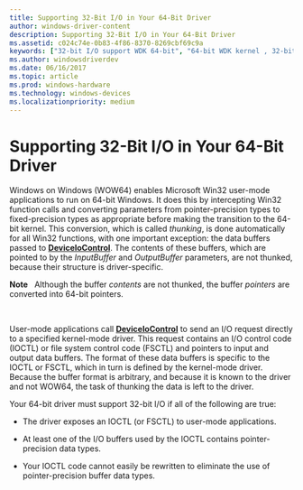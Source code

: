 ```yaml
---
title: Supporting 32-Bit I/O in Your 64-Bit Driver
author: windows-driver-content
description: Supporting 32-Bit I/O in Your 64-Bit Driver
ms.assetid: c024c74e-0b83-4f86-8370-8269cbf69c9a
keywords: ["32-bit I/O support WDK 64-bit", "64-bit WDK kernel , 32-bit I/O support", "thunking WDK", "WOW64 thunking layer WDK", "converting parameters to fixed-precision types", "32-bit I/O support WDK 64-bit , about 32-bit I/O support in 64-bit", "control codes WDK 64-bit", "I/O control codes WDK kernel , 32-bit I/O in 64-bit drivers", "IOCTLs WDK kernel , 32-bit I/O in 64-bit drivers", "file system control codes WDK 64-bit", "FSCTL WDK 64-bit", "buffer pointers WDK 64-bit"]
ms.author: windowsdriverdev
ms.date: 06/16/2017
ms.topic: article
ms.prod: windows-hardware
ms.technology: windows-devices
ms.localizationpriority: medium
---
```


# Supporting 32-Bit I/O in Your 64-Bit Driver





Windows on Windows (WOW64) enables Microsoft Win32 user-mode applications to run on 64-bit Windows. It does this by intercepting Win32 function calls and converting parameters from pointer-precision types to fixed-precision types as appropriate before making the transition to the 64-bit kernel. This conversion, which is called *thunking*, is done automatically for all Win32 functions, with one important exception: the data buffers passed to [**DeviceIoControl**](https://msdn.microsoft.com/library/windows/desktop/aa363216). The contents of these buffers, which are pointed to by the *InputBuffer* and *OutputBuffer* parameters, are not thunked, because their structure is driver-specific.

**Note**   Although the buffer *contents* are not thunked, the buffer *pointers* are converted into 64-bit pointers.

 

User-mode applications call [**DeviceIoControl**](https://msdn.microsoft.com/library/windows/desktop/aa363216) to send an I/O request directly to a specified kernel-mode driver. This request contains an I/O control code (IOCTL) or file system control code (FSCTL) and pointers to input and output data buffers. The format of these data buffers is specific to the IOCTL or FSCTL, which in turn is defined by the kernel-mode driver. Because the buffer format is arbitrary, and because it is known to the driver and not WOW64, the task of thunking the data is left to the driver.

Your 64-bit driver must support 32-bit I/O if all of the following are true:

-   The driver exposes an IOCTL (or FSCTL) to user-mode applications.

-   At least one of the I/O buffers used by the IOCTL contains pointer-precision data types.

-   Your IOCTL code cannot easily be rewritten to eliminate the use of pointer-precision buffer data types.

 

 




